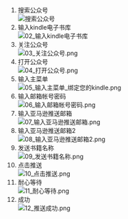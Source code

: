 1. 搜索公众号  
![搜索公众号](./image/01_搜索公众号.png)
2. 输入kindle电子书库  
![02_输入kindle电子书库](./image/02_输入kindle电子书库.png)
3. 关注公众号  
![03_关注公众号.png](./image/03_关注公众号.png)
4. 打开公众号  
![04_打开公众号.png](./image/04_打开公众号.png)
5. 输入主菜单  
![05_输入主菜单_绑定您的kindle.png](./image/05_输入主菜单_绑定您的kindle.png)
6. 输入邮箱帐号密码  
![06_输入邮箱帐号密码.png](./image/06_输入邮箱帐号密码.png)
7. 输入亚马逊推送邮箱  
![07_输入亚马逊推送邮箱.png](./image/07_输入亚马逊推送邮箱.png)
8. 输入亚马逊推送邮箱2  
![08_输入亚马逊推送邮箱2.png](./image/08_输入亚马逊推送邮箱2.png)
9. 发送书籍名称  
![09_发送书籍名称.png](./image/09_发送书籍名称.png)
10. 点击推送  
![10_点击推送.png](./image/10_点击推送.png)
11. 耐心等待  
![11_耐心等待.png](./image/11_耐心等待.png)
12. 成功  
![12_推送成功.png](./image/12_推送成功.png)
